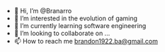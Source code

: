 - 👋 Hi, I’m @Branarro
- 👀 I’m interested in the evolution of gaming
- 🌱 I’m currently learning software engineering
- 💞️ I’m looking to collaborate on ...
- 📫 How to reach me brandon1922.ba@gmail.com

<!---
Branarro/Branarro is a ✨ special ✨ repository because its `README.md` (this file) appears on your GitHub profile.
You can click the Preview link to take a look at your changes.
--->
